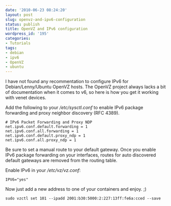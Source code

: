 ```yaml
---
date: '2010-06-23 08:24:20'
layout: post
slug: openvz-and-ipv6-configuration
status: publish
title: OpenVZ and IPv6 configuration
wordpress_id: '195'
categories:
- Tutorials
tags:
- debian
- ipv6
- OpenVZ
- ubuntu
---
```


I have not found any recommentation to configure IPv6 for Debian/Lenny/Ubuntu OpenVZ hosts. The OpenVZ project always lacks a bit of documentation when it comes to v6, so here is how you get it working with venet devices.

Add the following to your _/etc/sysctl.conf_ to enable IPv6 package forwarding and proxy neighbor discovery (RFC 4389).


    
    # IPv6 Packet Forwarding and Proxy NDP
    net.ipv6.conf.default.forwarding = 1
    net.ipv6.conf.all.forwarding = 1
    net.ipv6.conf.default.proxy_ndp = 1
    net.ipv6.conf.all.proxy_ndp = 1




Be sure to set a manual route to your default gateway. Once you enable IPv6 package forwarding on your interfaces, routes for auto discovered default gateways are removed from the routing table.

Enable IPv6 in your _/etc/vz/vz.conf_:


    
    IPV6="yes"



Now just add a new address to one of your containers and enjoy. ;)


    
    sudo vzctl set 101 --ipadd 2001:b30:5000:2:227:13ff:fe6a:cced --save





